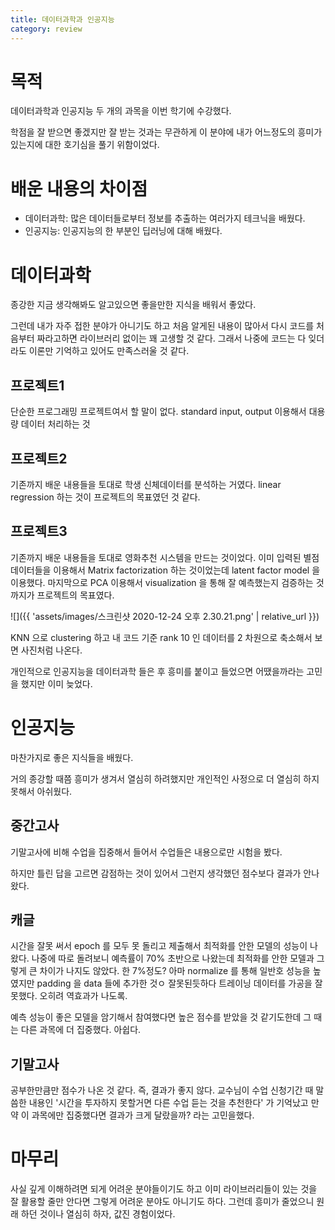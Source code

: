 ```yaml
---
title: 데이터과학과 인공지능
category: review
---
```


# 목적
데이터과학과 인공지능 두 개의 과목을 이번 학기에 수강했다.

학점을 잘 받으면 좋겠지만 잘 받는 것과는 무관하게 이 분야에 내가 어느정도의 흥미가 있는지에 대한 호기심을 풀기 위함이었다.

# 배운 내용의 차이점
- 데이터과학: 많은 데이터들로부터 정보를 추출하는 여러가지 테크닉을 배웠다.
- 인공지능: 인공지능의 한 부분인 딥러닝에 대해 배웠다.

# 데이터과학
종강한 지금 생각해봐도 알고있으면 좋을만한 지식을 배워서 좋았다.

그런데 내가 자주 접한 분야가 아니기도 하고 처음 알게된 내용이 많아서 다시 코드를 처음부터 짜라고하면 라이브러리 없이는 꽤 고생할 것 같다. 그래서 나중에 코드는 다 잊더라도 이론만 기억하고 있어도 만족스러울 것 같다.

## 프로젝트1
단순한 프로그래밍 프로젝트여서 할 말이 없다. standard input, output 이용해서 대용량 데이터 처리하는 것

## 프로젝트2
기존까지 배운 내용들을 토대로 학생 신체데이터를 분석하는 거였다.
linear regression 하는 것이 프로젝트의 목표였던 것 같다.

## 프로젝트3
기존까지 배운 내용들을 토대로 영화추천 시스템을 만드는 것이었다.
이미 입력된 별점 데이터들을 이용해서 Matrix factorization 하는 것이었는데 latent factor model 을 이용했다.
마지막으로 PCA  이용해서 visualization 을 통해 잘 예측했는지 검증하는 것까지가 프로젝트의 목표였다.

![]({{ 'assets/images/스크린샷 2020-12-24 오후 2.30.21.png' | relative_url }})

KNN 으로  clustering 하고 내 코드 기준 rank 10 인 데이터를 2 차원으로 축소해서 보면 사진처럼 나온다.

개인적으로 인공지능을 데이터과학 들은 후 흥미를 붙이고 들었으면 어땠을까라는 고민을 했지만 이미 늦었다.

# 인공지능
마찬가지로 좋은 지식들을 배웠다.

거의 종강할 때쯤 흥미가 생겨서 열심히 하려했지만 개인적인 사정으로 더 열심히 하지 못해서 아쉬웠다.

## 중간고사
기말고사에 비해 수업을 집중해서 들어서 수업들은 내용으로만 시험을 봤다.

하지만 틀린 답을 고르면 감점하는 것이 있어서 그런지 생각했던 점수보다 결과가 안나왔다.
## 캐글
시간을 잘못 써서 epoch 를 모두 못 돌리고 제출해서 최적화를 안한 모델의 성능이 나왔다. 나중에 따로 돌려보니 예측률이 70% 초반으로 나왔는데 최적화를 안한 모델과 그렇게 큰 차이가 나지도 않았다. 한 7%정도? 아마 normalize 를 통해 일반호 성능을 높였지만 padding 을 data 들에 추가한 것ㅇ 잘못된듯하다 트레이닝 데이터를 가공을 잘못했다. 오히려 역효과가 나도록.

예측 성능이 좋은 모델을 암기해서 참여했다면 높은 점수를 받았을 것 같기도한데 그 때는 다른 과목에 더 집중했다. 아쉽다.
## 기말고사
공부한만큼만 점수가 나온 것 같다. 즉, 결과가 좋지 않다.
교수님이 수업 신청기간 때 말씀한 내용인 '시간을 투자하지 못할거면 다른 수업 듣는 것을 추천한다' 가 기억났고 만약 이 과목에만 집중했다면 결과가 크게 달랐을까? 라는 고민을했다.
# 마무리
사실 깊게 이해하려면 되게 어려운 분야들이기도 하고 이미 라이브러리들이 있는 것을 잘 활용할 줄만 안다면 그렇게 어려운 분야도 아니기도 하다.
그런데 흥미가 줄었으니 원래 하던 것이나 열심히 하자, 값진 경험이었다.
